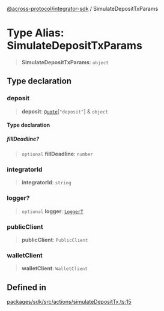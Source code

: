 [@across-protocol/integrator-sdk](../README.md) / SimulateDepositTxParams

# Type Alias: SimulateDepositTxParams

> **SimulateDepositTxParams**: `object`

## Type declaration

### deposit

> **deposit**: [`Quote`](Quote.md)\[`"deposit"`\] & `object`

#### Type declaration

##### fillDeadline?

> `optional` **fillDeadline**: `number`

### integratorId

> **integratorId**: `string`

### logger?

> `optional` **logger**: [`LoggerT`](LoggerT.md)

### publicClient

> **publicClient**: `PublicClient`

### walletClient

> **walletClient**: `WalletClient`

## Defined in

[packages/sdk/src/actions/simulateDepositTx.ts:15](https://github.com/across-protocol/toolkit/blob/0408e9d38e7f5e4687131c33ea4b58d12a946b0d/packages/sdk/src/actions/simulateDepositTx.ts#L15)
